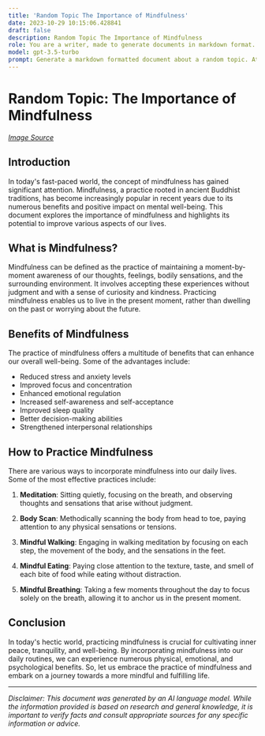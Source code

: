 ```yaml
---
title: 'Random Topic The Importance of Mindfulness'
date: 2023-10-29 10:15:06.428841
draft: false
description: Random Topic The Importance of Mindfulness
role: You are a writer, made to generate documents in markdown format. It is very important that all of the documents you generate are in valid markdown format.
model: gpt-3.5-turbo
prompt: Generate a markdown formatted document about a random topic. At the bottom, include a disclaimer explaining that the document was generated by you. The first line of the document should be the title. Make sure that the entire document is in proper markdown format, using a mix of various tags to make the document visually appealing.
---
```


# Random Topic: The Importance of Mindfulness

*[Image Source](https://www.pixabay.com)*

## Introduction

In today's fast-paced world, the concept of mindfulness has gained significant attention. Mindfulness, a practice rooted in ancient Buddhist traditions, has become increasingly popular in recent years due to its numerous benefits and positive impact on mental well-being. This document explores the importance of mindfulness and highlights its potential to improve various aspects of our lives.

## What is Mindfulness?

Mindfulness can be defined as the practice of maintaining a moment-by-moment awareness of our thoughts, feelings, bodily sensations, and the surrounding environment. It involves accepting these experiences without judgment and with a sense of curiosity and kindness. Practicing mindfulness enables us to live in the present moment, rather than dwelling on the past or worrying about the future.

## Benefits of Mindfulness

The practice of mindfulness offers a multitude of benefits that can enhance our overall well-being. Some of the advantages include:

- Reduced stress and anxiety levels
- Improved focus and concentration
- Enhanced emotional regulation
- Increased self-awareness and self-acceptance
- Improved sleep quality
- Better decision-making abilities
- Strengthened interpersonal relationships

## How to Practice Mindfulness

There are various ways to incorporate mindfulness into our daily lives. Some of the most effective practices include:

1. **Meditation**: Sitting quietly, focusing on the breath, and observing thoughts and sensations that arise without judgment.

2. **Body Scan**: Methodically scanning the body from head to toe, paying attention to any physical sensations or tensions.

3. **Mindful Walking**: Engaging in walking meditation by focusing on each step, the movement of the body, and the sensations in the feet.

4. **Mindful Eating**: Paying close attention to the texture, taste, and smell of each bite of food while eating without distraction.

5. **Mindful Breathing**: Taking a few moments throughout the day to focus solely on the breath, allowing it to anchor us in the present moment.

## Conclusion

In today's hectic world, practicing mindfulness is crucial for cultivating inner peace, tranquility, and well-being. By incorporating mindfulness into our daily routines, we can experience numerous physical, emotional, and psychological benefits. So, let us embrace the practice of mindfulness and embark on a journey towards a more mindful and fulfilling life.

---

*Disclaimer: This document was generated by an AI language model. While the information provided is based on research and general knowledge, it is important to verify facts and consult appropriate sources for any specific information or advice.*